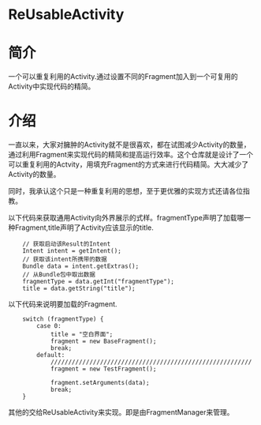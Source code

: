 # ReUsableActivity

# 简介

一个可以重复利用的Activity.通过设置不同的Fragment加入到一个可复用的Activity中实现代码的精简。

# 介绍

一直以来，大家对臃肿的Activity就不是很喜欢，都在试图减少Activity的数量，通过利用Fragment来实现代码的精简和提高运行效率。这个仓库就是设计了一个可以重复利用的Actvity，用填充Fragment的方式来进行代码精简。大大减少了Activity的数量。

同时，我承认这个只是一种重复利用的思想，至于更优雅的实现方式还请各位指教。

以下代码来获取通用Activity向外界展示的式样。fragmentType声明了加载哪一种Fragment,title声明了Activity应该显示的title.

        // 获取启动该Result的Intent
        Intent intent = getIntent();
        // 获取该intent所携带的数据
        Bundle data = intent.getExtras();
        // 从Bundle包中取出数据
        fragmentType = data.getInt("fragmentType");
        title = data.getString("title");

以下代码来说明要加载的Fragment.

        switch (fragmentType) {
            case 0:
                title = "空白界面";
                fragment = new BaseFragment();
                break;
            default:
                /////////////////////////////////////////////////////////
                fragment = new TestFragment();

                fragment.setArguments(data);
                break;
        }

其他的交给ReUsableActivity来实现。即是由FragmentManager来管理。